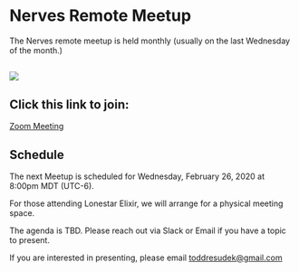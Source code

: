 # Nerves Remote Meetup

The Nerves remote meetup is held monthly (usually on the last Wednesday of the month.)

[![](https://pbs.twimg.com/media/EOVDpHeWsAEaZ32?format=jpg&name=large)](https://www.nervesconf.com/)
---

## Click this link to join:
[Zoom Meeting](https://zoom.us/j/718940809)


## Schedule

The next Meetup is scheduled for Wednesday, February 26, 2020 at 8:00pm MDT (UTC-6).

For those attending Lonestar Elixir, we will arrange for a physical meeting space.

The agenda is TBD. Please reach out via Slack or Email if you have a topic to present.

If you are interested in presenting, please email [toddresudek@gmail.com](mailto:toddresudek@gmail.com)
